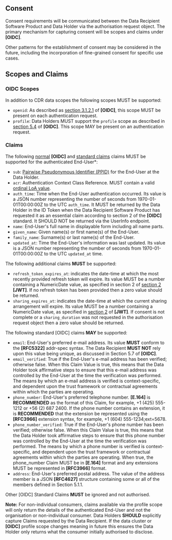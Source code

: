<a id="consent"></a>
## Consent
Consent requirements will be communicated between the Data Recipient Software Product and Data Holder via the authorisation request object.  The primary mechanism for capturing consent will be scopes and claims under **[OIDC]**.

Other patterns for the establishment of consent may be considered in the future, including the incorporation of fine-grained consent for specific use cases.

## Scopes and Claims

### OIDC Scopes
In addition to CDR data scopes the following scopes MUST be supported:

- `openid`: As described as [section 3.1.2.1](https://openid.net/specs/openid-connect-core-1_0.html#AuthRequest) of **[OIDC]**, this scope MUST be present on each authentication request.
- `profile`: Data Holders MUST support the `profile` scope as described in [section 5.4](https://openid.net/specs/openid-connect-core-1_0.html#ScopeClaims) of **[OIDC]**.  This scope MAY be present on an authentication request.

### Claims
The following [normal](https://openid.net/specs/openid-connect-core-1_0.html#NormalClaims) **[OIDC]** and [standard claims](https://openid.net/specs/openid-connect-core-1_0.html#StandardClaims) claims MUST be supported for the authenticated End-User*:

- `sub`: [Pairwise Pseudonymous Identifier (PPID)](#identifiers) for the End-User at the Data Holder.
- `acr`: Authentication Context Class Reference.  MUST contain a valid [ordinal LoA value](#ordinal-loa).
- `auth_time`: Time when the End-User authentication occurred. Its value is a JSON number representing the number of seconds from 1970-01-01T00:00:00Z to the UTC `auth_time`. It MUST be returned by the Data Holder in the ID Token when the Data Recipient Software Product has requested it as an essential claim according to section 2 of the **[OIDC]** standard. It SHOULD NOT be returned via the UserInfo endpoint.
- `name`: End-User's full name in displayable form including all name parts.
- `given_name`: Given name(s) or first name(s) of the End-User.
- `family_name`: Surname(s) or last name(s) of the End-User.
- `updated_at`: Time the End-User's information was last updated. Its value is a JSON number representing the number of seconds from 1970-01-01T00:00:00Z to the UTC `updated_at` time.

The following additional claims **MUST** be supported:

- `refresh_token_expires_at`: indicates the date-time at which the most recently provided refresh token will expire. Its value MUST be a number containing a NumericDate value, as specified in section 2 of [section 2](https://tools.ietf.org/html/draft-ietf-oauth-json-web-token-32#section-2) **[JWT]**.  If no refresh token has been provided then a zero value should be returned.
- `sharing_expires_at`: indicates the date-time at which the current sharing arrangement will expire. Its value MUST be a number containing a NumericDate value, as specified in [section 2](https://tools.ietf.org/html/draft-ietf-oauth-json-web-token-32#section-2) of **[JWT]**.  If consent is not complete or a `sharing_duration` was not requested in the authorisation request object then a zero value should be returned.

The following standard [OIDC] claims **MAY** be supported:
- `email`: End-User's preferred e-mail address. Its value **MUST** conform to the **[RFC5322]** addr-spec syntax. The Data Recipient **MUST NOT** rely upon this value being unique, as discussed in Section 5.7 of **[OIDC]**.
- `email_verified`: True if the End-User's e-mail address has been verified; otherwise false. When this Claim Value is true, this means that the Data Holder took affirmative steps to ensure that this e-mail address was controlled by the End-User at the time the verification was performed. The means by which an e-mail address is verified is context-specific, and dependent upon the trust framework or contractual agreements within which the parties are operating.
- `phone_number`: End-User's preferred telephone number. **[E.164]** is **RECOMMENDED** as the format of this Claim, for example, +1 (425) 555-1212 or +56 (2) 687 2400. If the phone number contains an extension, it is **RECOMMENDED** that the extension be represented using the **[RFC3966]** extension syntax, for example, +1 (604) 555-1234;ext=5678.
- `phone_number_verified`: True if the End-User's phone number has been verified; otherwise false. When this Claim Value is true, this means that the Data Holder took affirmative steps to ensure that this phone number was controlled by the End-User at the time the verification was performed. The means by which a phone number is verified is context- specific, and dependent upon the trust framework or contractual agreements within which the parties are operating. When true, the phone_number Claim MUST be in **[E.164]** format and any extensions MUST be represented in **[RFC3966]** format.
- `address`: End-User's preferred postal address. The value of the address member is a JSON **[RFC4627]** structure containing some or all of the members defined in Section 5.1.1.

Other [OIDC] Standard Claims **MUST** be ignored and not authorised.

**Note:** For non-individual consumers, claims available via the profile scope will only return the details of the authenticated End-User and not the organisation or non-individual consumer.
Data Holders **SHOULD** explicitly capture Claims requested by the Data Recipient. If the data cluster or **[OIDC]** profile scope changes meaning in future this ensures the Data Holder only returns what the consumer initially authorised to disclose.
